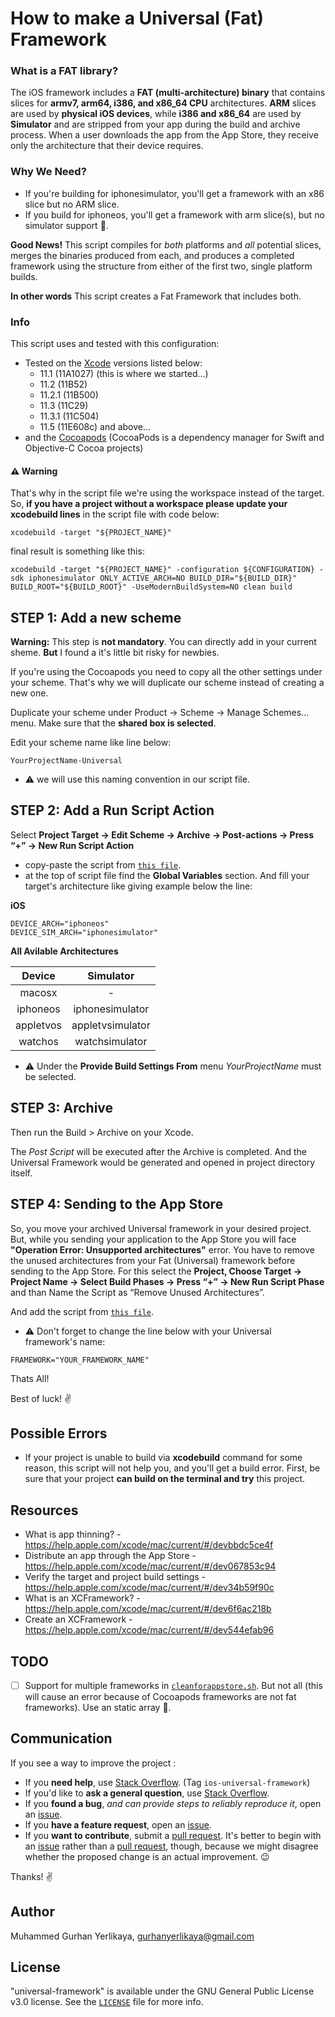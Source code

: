 # How to make a Universal (Fat) Framework

### What is a FAT library?
The iOS framework includes a **FAT (multi-architecture) binary** that contains slices for **armv7, arm64, i386, and x86_64 CPU** architectures. **ARM** slices are used by **physical iOS devices**, while **i386 and x86_64** are used by **Simulator** and are stripped from your app during the build and archive process. When a user downloads the app from the App Store, they receive only the architecture that their device requires.

### Why We Need?

* If you're building for iphonesimulator, you'll get a framework with an x86 slice but no ARM slice. 
* If you build for iphoneos, you'll get a framework with arm slice(s), but no simulator support 🤔. 

**Good News!** This script compiles for *both* platforms and *all* potential slices, merges the binaries produced from each, and produces a completed framework using the structure from either of the first two, single platform builds. 

**In other words** This script creates a Fat Framework that includes both.

### Info

This script uses and tested with this configuration:

* Tested on the [Xcode](https://developer.apple.com/xcode/) versions listed below:
  * 11.1 (11A1027) (this is where we started...)
  * 11.2 (11B52) 
  * 11.2.1 (11B500) 
  * 11.3 (11C29)
  * 11.3.1 (11C504)
  * 11.5 (11E608c) and above...
* and the [Cocoapods](https://cocoapods.org) (CocoaPods is a dependency manager for Swift and Objective-C Cocoa projects)


#### ⚠️ Warning 
That's why in the script file we're using the workspace instead of the target. So, **if you have a project without a workspace please update your xcodebuild lines** in the script file with code below:

```
xcodebuild -target "${PROJECT_NAME}" 
```

final result is something like this:

```
xcodebuild -target "${PROJECT_NAME}" -configuration ${CONFIGURATION} -sdk iphonesimulator ONLY_ACTIVE_ARCH=NO BUILD_DIR="${BUILD_DIR}" BUILD_ROOT="${BUILD_ROOT}" -UseModernBuildSystem=NO clean build
```

## STEP 1: Add a new scheme

**Warning:** This step is **not mandatory**. You can directly add in your current sheme. **But** I found a it's little bit risky for newbies.

If you're using the Cocoapods you need to copy all the other settings under your scheme. That's why we will duplicate our scheme instead of creating a new one.

Duplicate your scheme under Product → Scheme → Manage Schemes... menu. Make sure that the **shared box is selected**.

Edit your scheme name like line below: 

```
YourProjectName-Universal
```

* ⚠️ we will use this naming convention in our script file.

## STEP 2: Add a Run Script Action

Select **Project Target → Edit Scheme → Archive → Post-actions → Press “+” → New Run Script Action**

* copy-paste the script from [`this file`](universal.sh). 
* at the top of script file find the **Global Variables** section. And fill your target's architecture like giving example below the line:

**iOS**
```
DEVICE_ARCH="iphoneos"
DEVICE_SIM_ARCH="iphonesimulator"
```

**All Avilable Architectures**

| **Device**  | **Simulator**    |
| :----:      |    :----:        | 
| macosx      | -                |
| iphoneos    | iphonesimulator  | 
| appletvos   | appletvsimulator |
| watchos     | watchsimulator

* ⚠️ Under the **Provide Build Settings From** menu *YourProjectName* must be selected.

## STEP 3: Archive

Then run the Build > Archive on your Xcode.

The *Post Script* will be executed after the Archive is completed. And the Universal Framework would be generated and opened in project directory itself.

## STEP 4: Sending to the App Store

So, you move your archived Universal framework in your desired project. But, while you sending your application to the App Store you will face **"Operation Error: Unsupported architectures"** error. You have to remove the unused architectures from your Fat (Universal) framework before sending to the App Store. For this select the **Project, Choose Target → Project Name → Select Build Phases → Press “+” → New Run Script Phase** and than Name the Script as “Remove Unused Architectures”. 

And add the script from [`this file`](cleanforappstore.sh).

* ⚠️ Don't forget to change the line below with your Universal framework's name:

```
FRAMEWORK="YOUR_FRAMEWORK_NAME"
```

Thats All!

Best of luck! :v:

## Possible Errors

* If your project is unable to build via **xcodebuild** command for some reason, this script will not help you, and you'll get a build error. First, be sure that your project **can build on the terminal and try** this project.

## Resources

* What is app thinning? - https://help.apple.com/xcode/mac/current/#/devbbdc5ce4f
* Distribute an app through the App Store - https://help.apple.com/xcode/mac/current/#/dev067853c94
* Verify the target and project build settings - https://help.apple.com/xcode/mac/current/#/dev34b59f90c
* What is an XCFramework? - https://help.apple.com/xcode/mac/current/#/dev6f6ac218b
* Create an XCFramework - https://help.apple.com/xcode/mac/current/#/dev544efab96

## TODO

- [ ] Support for multiple frameworks in [`cleanforappstore.sh`](cleanforappstore.sh). But not all (this will cause an error because of Cocoapods frameworks are not fat frameworks). Use an static array 🤔.

## Communication

If you see a way to improve the project :

- If you **need help**, use [Stack Overflow](https://stackoverflow.com/questions/tagged/ios-universal-framework). (Tag `ios-universal-framework`)
- If you'd like to **ask a general question**, use [Stack Overflow](https://stackoverflow.com/questions/tagged/ios-universal-framework).
- If you **found a bug**, _and can provide steps to reliably reproduce it_, open an [issue](https://github.com/gurhub/universal-framework/issues).
- If you **have a feature request**, open an [issue](https://github.com/gurhub/universal-framework/issues).
- If you **want to contribute**, submit a [pull request](https://github.com/gurhub/universal-framework/pulls). It's better to begin with an [issue](https://github.com/gurhub/universal-framework/issues) rather than a [pull request](https://github.com/gurhub/universal-framework/pulls), though, because we might disagree whether the proposed change is an actual improvement. :wink:

Thanks! :v:

## Author

Muhammed Gurhan Yerlikaya, gurhanyerlikaya@gmail.com

## License

"universal-framework" is available under the GNU General Public License v3.0 license. See the [`LICENSE`](LICENSE) file for more info.


